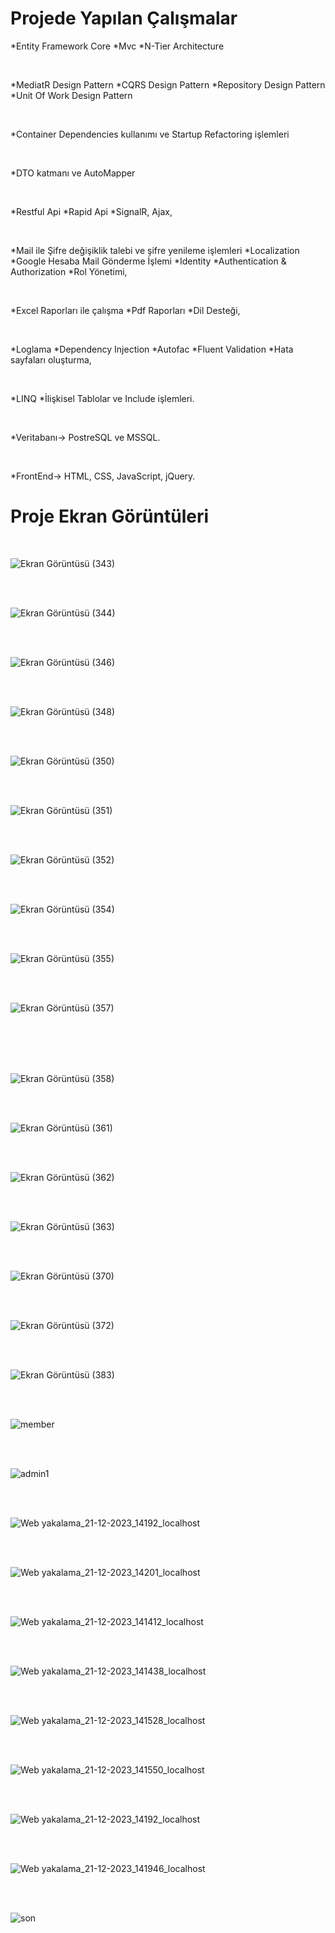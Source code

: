 # Projede Yapılan Çalışmalar

*Entity Framework Core    *Mvc   *N-Tier Architecture

<br>

*MediatR Design Pattern     *CQRS Design Pattern    *Repository Design Pattern   *Unit Of Work Design Pattern

<br>

*Container Dependencies kullanımı ve Startup Refactoring işlemleri

<br>

*DTO katmanı ve AutoMapper

<br>

*Restful Api   *Rapid Api   *SignalR, Ajax,

<br>

*Mail ile Şifre değişiklik talebi ve şifre yenileme işlemleri   *Localization   *Google Hesaba Mail Gönderme İşlemi    *Identity   *Authentication & Authorization   *Rol Yönetimi, 

<br>

*Excel Raporları ile çalışma    *Pdf Raporları   *Dil Desteği,

<br>

*Loglama   *Dependency Injection   *Autofac    *Fluent Validation    *Hata sayfaları oluşturma,

<br>

*LINQ   *İlişkisel Tablolar ve Include işlemleri.

<br>

*Veritabanı-> PostreSQL ve MSSQL.

<br>

*FrontEnd-> HTML, CSS, JavaScript, jQuery.

# Proje Ekran Görüntüleri
<br>

![Ekran Görüntüsü (343)](https://github.com/Elifnaz00/TraversalProje/assets/144447322/13569bee-2b28-4145-8e9b-66972d867581)

<br>
<br>

![Ekran Görüntüsü (344)](https://github.com/Elifnaz00/TraversalProje/assets/144447322/c941732b-349b-4318-a89e-221c1ba7e05b)

<br>
<br>

![Ekran Görüntüsü (346)](https://github.com/Elifnaz00/TraversalProje/assets/144447322/50e7e7ec-d6ab-405d-a97c-d07695122c72)

<br>
<br>

![Ekran Görüntüsü (348)](https://github.com/Elifnaz00/TraversalProje/assets/144447322/157a0709-ec6a-4159-af1b-4686f6b7fa41)

<br>
<br>

![Ekran Görüntüsü (350)](https://github.com/Elifnaz00/TraversalProje/assets/144447322/98eda692-525b-4bff-bccf-c6a3bf4e43f4)

<br>
<br>

![Ekran Görüntüsü (351)](https://github.com/Elifnaz00/TraversalProje/assets/144447322/a3bc8aa6-63d1-4426-bee3-75c4d59aef78)

<br>
<br>

![Ekran Görüntüsü (352)](https://github.com/Elifnaz00/TraversalProje/assets/144447322/c7ae0a1e-7125-4a97-9a3c-73c6e6f7fdb0)

<br>
<br>


![Ekran Görüntüsü (354)](https://github.com/Elifnaz00/TraversalProje/assets/144447322/0c850604-b7a1-46b1-b335-34152001ad5f)

<br>
<br>

![Ekran Görüntüsü (355)](https://github.com/Elifnaz00/TraversalProje/assets/144447322/f6daf2ad-fb9a-43be-82de-e949d145b6f7)

<br>
<br>

![Ekran Görüntüsü (357)](https://github.com/Elifnaz00/TraversalProje/assets/144447322/acdf50b7-0c89-4128-b950-08985e883273)

<br>
<br>



<br>
<br>

![Ekran Görüntüsü (358)](https://github.com/Elifnaz00/TraversalProje/assets/144447322/1ea01650-db38-4bbe-96d2-0dc84f2e8061)

<br>
<br>

![Ekran Görüntüsü (361)](https://github.com/Elifnaz00/TraversalProje/assets/144447322/00c9fb92-e09e-4771-ba8e-0c83767ca7e2)

<br>
<br>

![Ekran Görüntüsü (362)](https://github.com/Elifnaz00/TraversalProje/assets/144447322/5366d4c5-9ded-47f3-9145-eea5ea33adb9)

<br>
<br>

![Ekran Görüntüsü (363)](https://github.com/Elifnaz00/TraversalProje/assets/144447322/e8f6cc9c-ee69-46a0-b28a-c6efc5bcde21)

<br>
<br>

![Ekran Görüntüsü (370)](https://github.com/Elifnaz00/TraversalProje/assets/144447322/fcc96c26-f44f-4fb9-898f-070ba6e0e2e0)

<br>
<br>

![Ekran Görüntüsü (372)](https://github.com/Elifnaz00/TraversalProje/assets/144447322/9a7c2e31-fae5-4e6d-8339-0cd6482232cb)

<br>
<br>

![Ekran Görüntüsü (383)](https://github.com/Elifnaz00/TraversalProje/assets/144447322/d3a77503-4ca2-41e2-bcec-6a8aac0249b5)

<br>
<br>

![member](https://github.com/Elifnaz00/TraversalProje/assets/144447322/bd6b64d4-e0f7-4f70-97dd-4e92e5b1c4f7)

<br>
<br>

![admin1](https://github.com/Elifnaz00/TraversalProje/assets/144447322/a31ae2ce-623a-4e5a-9363-819c77941f57)

<br>
<br>

![Web yakalama_21-12-2023_14192_localhost](https://github.com/Elifnaz00/TraversalProje/assets/144447322/0769cdf9-581e-448f-84ab-338f354e9e55)

<br>
<br>

![Web yakalama_21-12-2023_14201_localhost](https://github.com/Elifnaz00/TraversalProje/assets/144447322/90cd7c33-1f3b-4cb2-8326-e15c81096e35)

<br>
<br>

![Web yakalama_21-12-2023_141412_localhost](https://github.com/Elifnaz00/TraversalProje/assets/144447322/876644c7-ec64-46a6-abd8-5f36031fb0b3)

<br>
<br>

![Web yakalama_21-12-2023_141438_localhost](https://github.com/Elifnaz00/TraversalProje/assets/144447322/ef4ec197-1e71-41f9-a3db-34f5338b5841)

<br>
<br>

![Web yakalama_21-12-2023_141528_localhost](https://github.com/Elifnaz00/TraversalProje/assets/144447322/0fc2edd1-5269-49a6-9c8d-2690c5f0cc50)

<br>
<br>

![Web yakalama_21-12-2023_141550_localhost](https://github.com/Elifnaz00/TraversalProje/assets/144447322/9d38993e-3b17-4561-a27f-65c89c220f88)

<br>
<br>

![Web yakalama_21-12-2023_14192_localhost](https://github.com/Elifnaz00/TraversalProje/assets/144447322/c1d14224-ae3c-4c62-9765-becd5ce2cf84)

<br>
<br>

![Web yakalama_21-12-2023_141946_localhost](https://github.com/Elifnaz00/TraversalProje/assets/144447322/d5ffbc11-1246-4811-9099-c69e5780f95f)

<br>
<br>

![son](https://github.com/Elifnaz00/TraversalProje/assets/144447322/c23f239b-2949-432d-b5d2-e6eacc845559)


